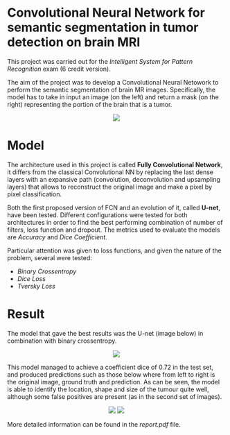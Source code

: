 # Convolutional Neural Network for semantic segmentation in tumor detection on brain MRI

This project was carried out for the <i>Intelligent System for Pattern Recognition</i> exam (6 credit version).

The aim of the project was to develop a Convolutional Neural Netowork to perform the semantic segmentation of brain MR images. Specifically, the model has to take in input an image (on the left) and return a mask (on the right) representing the portion of the brain that is a tumor.

<p align="center">
  <img src="https://user-images.githubusercontent.com/48138368/164726570-b1468e7d-1992-4e97-87de-1c641186ae54.png" />
</p>

# Model

The architecture used in this project is called <b>Fully Convolutional Network</b>, it differs from the classical Convolutional NN by replacing the last dense layers with an expansive path (convolution, deconvolution and upsampling layers) that allows to reconstruct the original image and make a pixel by pixel classification.

Both the first proposed version of FCN and an evolution of it, called <b>U-net</b>, have been tested. Different configurations were tested for both architectures in order to find the best performing combination of number of filters, loss function and dropout. The metrics used to evaluate the models are <i>Accuracy</i> and <i>Dice Coefficient</i>.

Particular attention was given to loss functions, and given the nature of the problem, several were tested:
- <i>Binary Crossentropy</i>
- <i>Dice Loss</i>
- <i>Tversky Loss</i>

# Result
The model that gave the best results was the U-net (image below) in combination with binary crossentropy.
<p align="center">
  <img src="https://user-images.githubusercontent.com/48138368/164784623-2336732f-b9c1-49d1-9cdd-54a4ff071095.png" />
</p>
This model managed to achieve a coefficient dice of 0.72 in the test set, and produced predictions such as those below where from left to right is the original image, ground truth and prediction. As can be seen, the model is able to identify the location, shape and size of the tumour quite well, although some false positives are present (as in the second set of images).

<p align="center">
  <img src="https://user-images.githubusercontent.com/48138368/164784824-3d5a54b9-a0d8-46e0-8b0f-d6f997d34fc5.png">
  <img src="https://user-images.githubusercontent.com/48138368/164784836-f25d8d3d-63d1-4499-9f64-583b2bafe56b.png">
</p>

More detailed information can be found in the <i>report.pdf</i> file.
